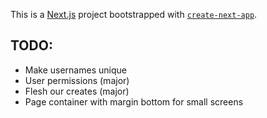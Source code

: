 This is a [Next.js](https://nextjs.org/) project bootstrapped with [`create-next-app`](https://github.com/vercel/next.js/tree/canary/packages/create-next-app).

## TODO:
- Make usernames unique
- User permissions (major)
- Flesh our creates (major)
- Page container with margin bottom for small screens


